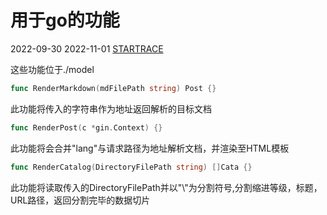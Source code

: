 # 用于go的功能

2022-09-30
2022-11-01
[STARTRACE](/)

这些功能位于./model

```go
func RenderMarkdown(mdFilePath string) Post {}
```

此功能将传入的字符串作为地址返回解析的目标文档

```go
func RenderPost(c *gin.Context) {}
```

此功能将会合并"lang"与请求路径为地址解析文档，并渲染至HTML模板

```go
func RenderCatalog(DirectoryFilePath string) []Cata {}
```

此功能将读取传入的DirectoryFilePath并以"\\"为分割符号,分割缩进等级，标题，URL路径，返回分割完毕的数据切片
